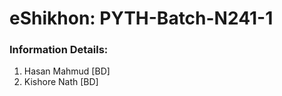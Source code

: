 # eShikhon: PYTH-Batch-N241-1

### Information Details: 

1. Hasan Mahmud [BD]
2. Kishore Nath [BD]
